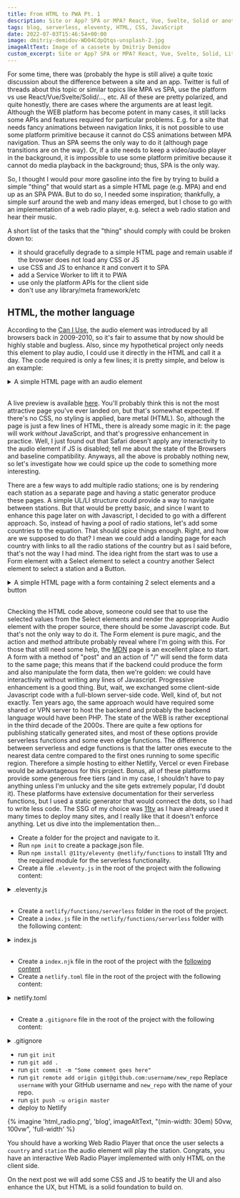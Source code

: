 ```yaml
---
title: From HTML to PWA Pt. 1
description: Site or App? SPA or MPA? React, Vue, Svelte, Solid or another framework/library? Use the platform or use a trendy framework? Let's start with plain HTML and figure out if we can reach the other end of the spectrum in a progressively enhancing way...
tags: blog, serverless, eleventy, HTML, CSS, JavaScript
date: 2022-07-03T15:46:54+00:00
image: dmitriy-demidov-WDO4CdpQtqs-unsplash-2.jpg
imageAltText: Image of a cassete by Dmitriy Demidov
custom_excerpt: Site or App? SPA or MPA? React, Vue, Svelte, Solid, Lit, μhtml or another framework/library? Use the platform or use a trendy framework? Let's start with plain HTML and figure out if we can reach the other end of the spectrum in a progressively enhancing way...
---
```


For some time, there was (probably the hype is still alive) a quite toxic discussion about the difference between a site and an app. Twitter is full of threads about this topic or similar topics like MPA vs SPA, use the platform vs use React/Vue/Svelte/Solid/..., etc. All of these are pretty polarized, and quite honestly, there are cases where the arguments are at least legit. Although the WEB platform has become potent in many cases, it still lacks some APIs and features required for particular problems. E.g. for a site that needs fancy animations between navigation links, it is not possible to use some platform primitive because it cannot do CSS animations between MPA navigation. Thus an SPA seems the only way to do it (although page transitions are on the way). Or, if a site needs to keep a video/audio player in the background, it is impossible to use some platform primitive because it cannot do media playback in the background; thus, SPA is the only way.

So, I thought I would pour more gasoline into the fire by trying to build a simple "thing" that would start as a simple HTML page (e.g. MPA) and end up as an SPA PWA. But to do so, I needed some inspiration; thankfully, a simple surf around the web and many ideas emerged, but I chose to go with an implementation of a web radio player, e.g. select a web radio station and hear their music.

A short list of the tasks that the "thing" should comply with could be broken down to:
- it should gracefully degrade to a simple HTML page and remain usable if the browser does not load any CSS or JS
- use CSS and JS to enhance it and convert it to SPA
- add a Service Worker to lift it to PWA
- use only the platform APIs for the client side
- don't use any library/meta framework/etc

## HTML, the mother language

According to the [Can I Use](https://caniuse.com/audio), the audio element was introduced by all browsers back in 2009-2010, so it's fair to assume that by now should be highly stable and bugless. Also, since my hypothetical project only needs this element to play audio, I could use it directly in the HTML and call it a day. The code required is only a few lines; it is pretty simple, and below is an example:

<details>
  <summary>A simple HTML page with an audio element</summary>

```html
<!doctype html>
<html lang="en" style="color-scheme: dark light;">
  <head>
    <meta charset="utf-8">
    <meta name="viewport" content="width=device-width, initial-scale=1.0">
    <meta name="description" content="Web Radio Player">
    <title>Web Radio Player</title>
    <link rel="icon" href="data:image/svg+xml,<svg xmlns=%22http://www.w3.org/2000/svg%22 viewBox=%220 0 100 100%22><text y=%22.9em%22 font-size=%2290%22>📣</text></svg>">
  </head>
  <body>
    <audio controls src="http://best.live24.gr/best1222"></audio>
  </body>
</html>
```

</details>
<br>

A live preview is available [here](/blog/from-html-to-pwa/radio). You'll probably think this is not the most attractive page you've ever landed on, but that's somewhat expected. If there's no CSS, no styling is applied, bare metal (HTML). So, although the page is just a few lines of HTML, there is already some magic in it: the page will work *without* JavaScript, and that's progressive enhancement in practice. Well, I just found out that Safari doesn't apply any interactivity to the audio element if JS is disabled; tell me about the state of the Browsers and baseline compatibility. Anyways, all the above is probably nothing new, so let's investigate how we could spice up the code to something more interesting.

There are a few ways to add multiple radio stations; one is by rendering each station as a separate page and having a static generator produce these pages. A simple UL/LI structure could provide a way to navigate between stations. But that would be pretty basic, and since I want to enhance this page later on with Javascript, I decided to go with a different approach. So, instead of having a pool of radio stations, let's add some countries to the equation. That should spice things enough. Right, and how are we supposed to do that? I mean we could add a landing page for each country with links to all the radio stations of the country but as I said before, that's not the way I had mind. The idea right from the start was to use a Form element with a Select element to select a country another Select element to select a station and a Button.

<details>
  <summary>A simple HTML page with a form containing 2 select elements and a button</summary>

```html
<!doctype html>
<html lang="en" style="color-scheme: dark light;">
  <head>
    <meta charset="utf-8">
    <meta name="viewport" content="width=device-width, initial-scale=1.0">
    <meta name="description" content="Web Radio Player">
    <title>Web Radio Player</title>
    <link rel="icon" href="data:image/svg+xml,<svg xmlns=%22http://www.w3.org/2000/svg%22 viewBox=%220 0 100 100%22><text y=%22.9em%22 font-size=%2290%22>📣</text></svg>">
  </head>
  <body>
    <h1>Web Radio Player</h1>
    <form action="/" method="post">
      <fieldset aria-labelledby="station-label">
        <legend id="station-label">Station Selector</legend>
        <div>
          <label for="country">Country</label>
          <select name="country" id="country">
              <option value="GR" selected>Greece</option>
          </select>
        </div>
        <div>
          <label for="station">Station</label>
          <select name="station" id="station">
              <option value="BEST" selected>Best Radio</option>
          </select>
        </div>

        <button type="submit">Apply selection</button>
      </fieldset>
    </form>
  </body>
</html>
```

</details>
<br>

Checking the HTML code above, someone could see that to use the selected values from the Select elements and render the appropriate Audio element with the proper source, there should be some Javascript code. But that's not the only way to do it. The Form element is pure magic, and the action and method attribute probably reveal where I'm going with this. For those that still need some help, the [MDN](https://developer.mozilla.org/en-US/docs/Web/HTML/Element/form) page is an excellent place to start. A form with a method of "post" and an action of "/" will send the form data to the same page; this means that if the backend could produce the form and also manipulate the form data, then we're golden: we could have interactivity without writing any lines of Javascript. Progressive enhancement is a good thing. But, wait, we exchanged some client-side Javascript code with a full-blown server-side code. Well, kind of, but not exactly. Ten years ago, the same approach would have required some shared or VPN server to host the backend and probably the backend language would have been PHP. The state of the WEB is rather exceptional in the third decade of the 2000s. There are quite a few options for publishing statically generated sites, and most of these options provide serverless functions and some even edge functions. The difference between serverless and edge functions is that the latter ones execute to the nearest data centre compared to the first ones running to some specific region. Therefore a simple hosting to either Netlify, Vercel or even Firebase would be advantageous for this project. Bonus, all of these platforms provide some generous free tiers (and in my case, I shouldn't have to pay anything unless I'm unlucky and the site gets extremely popular, I'd doubt it). These platforms have extensive documentation for their serverless functions, but I used a static generator that would connect the dots, so I had to write less code. The SSG of my choice was [11ty](https://11ty.dev) as I have already used it many times to deploy many sites, and I really like that it doesn't enforce anything. Let us dive into the implementation then...

- Create a folder for the project and navigate to it.
- Run `npm init` to create a package.json file.
- Run `npm install @11ty/eleventy @netlify/functions` to install 11ty and the required module for the serverless functionality.
- Create a file `.eleventy.js` in the root of the project with the following content:

<details>
  <summary>.eleventy.js</summary>

```js
const { EleventyServerlessBundlerPlugin } = require('@11ty/eleventy');

module.exports = function(eleventyConfig) {
  eleventyConfig.addNunjucksFilter('activeStation', function(array, station) {
    const x = array.filter(x => x.code === station);
    if (x.length) {
      return x[0];
    }
    return {}
  });

  eleventyConfig.addPlugin(EleventyServerlessBundlerPlugin, {
    name: 'serverless',
    functionsDir: './netlify/functions/',
    copy: [
      { from: "assets", to: "assets" },
    ]
  });

  eleventyConfig.addPassthroughCopy("assets");
};
```

</details>
<br>

- Create a `netlify/functions/serverless` folder in the root of the project.
- Create a `index.js` file in the `netlify/functions/serverless` folder with the following content:

<details>
  <summary>index.js</summary>

```js
const { EleventyServerless } = require('@11ty/eleventy');

// Explicit dependencies for the bundler from config file and global data.
// The file is generated by the Eleventy Serverless Bundler Plugin.
require('./eleventy-bundler-modules.js');

async function handler(event) {
  let elev = new EleventyServerless('serverless', {
    path: new URL(event.rawUrl).pathname,
    query: event.multiValueQueryStringParameters || event.queryStringParameters,
    functionsDir: './netlify/functions/',
  });

  try {
    if (event.httpMethod === 'POST') {
      const formData = (new URLSearchParams(event.body))

      if (formData.get('country') || formData.get('station')) {
        elev.options.query = {
          country: formData.get('country'),
          station: formData.get('station'),
        };
      }
    }

    let [page] = await elev.getOutput();

    // If you want some of the data cascade available in `page.data`,
    // use `eleventyConfig.dataFilterSelectors`.
    // Read more: https://www.11ty.dev/docs/config/#data-filter-selectors

    return {
      statusCode: 200,
      headers: {
        'Content-Type': 'text/html; charset=UTF-8',
      },
      body: page.content,
    };
  } catch (error) {
    // Only console log for matching serverless paths
    if (elev.isServerlessUrl(event.path)) {
      console.log('Serverless Error:', error);
    }

    return {
      statusCode: error.httpStatusCode || 500,
      body: JSON.stringify(
        {
          error: error.message,
        },
        null,
        2
      ),
    };
  }
}

exports.handler = handler;
```

</details>
<br>

- Create a `index.njk` file in the root of the project with the [following content](https://github.com/dgrammatiko/webradio/blob/HTML/index.njk)
- Create a `netlify.toml` file in the root of the project with the following content:

<details>
  <summary>netlify.toml</summary>

```toml
[[redirects]]
from = "/"
to = "/.netlify/functions/serverless"
status = 200
force = true
_generated_by_eleventy_serverless = "serverless"
```

</details>
<br>

- Create a `.gitignore` file in the root of the project with the following content:

<details>
  <summary>.gitignore</summary>

```ignore
netlify/functions/serverless/**
!netlify/functions/serverless/index.js
.netlify
node_modules
```

</details>

- run `git init`
- run `git add .`
- run `git commit -m "Some comment goes here"`
- run `git remote add origin git@github.com:username/new_repo` Replace `username` with your GitHub username and `new_repo` with the name of your repo.
- run `git push -u origin master`
- deploy to Netlify

{% imagine 'html_radio.png', 'blog', imageAltText, "(min-width: 30em) 50vw, 100vw", 'full-width' %}

You should have a working Web Radio Player that once the user selects a `country` and `station` the audio element will play the station. Congrats, you have an interactive Web Radio Player implemented with only HTML on the client side.

On the next post we will add some CSS and JS to beatify the UI and also enhance the UX, but HTML is a solid foundation to build on.
